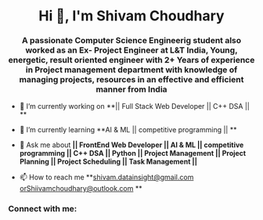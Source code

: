 <h1 align="center">Hi 👋, I'm Shivam Choudhary</h1>
<h3 align="center">A passionate Computer Science Engineerig student also worked as an Ex- Project Engineer at L&T India, Young, energetic, result oriented engineer with 2+ Years of experience in Project management department with knowledge of managing projects, resources in an effective and efficient manner from India</h3>

- 🔭 I’m currently working on **|| Full Stack Web Developer || C++ DSA || **

- 🌱 I’m currently learning **AI & ML || competitive programming || **

- 💬 Ask me about **|| FrontEnd Web Developer || AI & ML || competitive programming || C++ DSA || Python || Project Management || Project Planning || Project Scheduling || Task Management ||**

- 📫 How to reach me **shivam.datainsight@gmail.com orShiivamchoudhary@outlook.com
**

<h3 align="left">Connect with me:</h3>
<p align="left">
</p>

